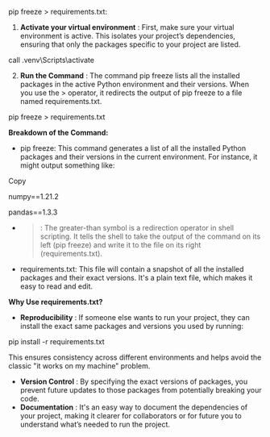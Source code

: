 pip freeze > requirements.txt:

1. **Activate your virtual environment** : First, make sure your virtual environment is active. This isolates your project’s dependencies, ensuring that only the packages specific to your project are listed.

call .venv\Scripts\activate

2. **Run the Command** : The command pip freeze lists all the installed packages in the active Python environment and their versions. When you use the > operator, it redirects the output of pip freeze to a file named requirements.txt.

pip freeze > requirements.txt

**Breakdown of the Command:**

* pip freeze: This command generates a list of all the installed Python packages and their versions in the current environment. For instance, it might output something like:

Copy

numpy==1.21.2

pandas==1.3.3

* > : The greater-than symbol is a redirection operator in shell scripting. It tells the shell to take the output of the command on its left (pip freeze) and write it to the file on its right (requirements.txt).
  >
* requirements.txt: This file will contain a snapshot of all the installed packages and their exact versions. It's a plain text file, which makes it easy to read and edit.

**Why Use requirements.txt?**

* **Reproducibility** : If someone else wants to run your project, they can install the exact same packages and versions you used by running:

pip install -r requirements.txt

This ensures consistency across different environments and helps avoid the classic "it works on my machine" problem.

* **Version Control** : By specifying the exact versions of packages, you prevent future updates to those packages from potentially breaking your code.
* **Documentation** : It's an easy way to document the dependencies of your project, making it clearer for collaborators or for future you to understand what’s needed to run the project.
